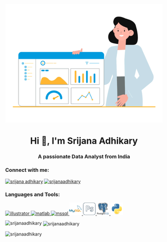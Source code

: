 ![logo](https://github.com/Srijanaadhikary/Srijanaadhikary/blob/main/datascience.gif)
<h1 align="center">Hi 👋, I'm Srijana Adhikary</h1>
<h3 align="center">A passionate Data Analyst from India</h3>

<h3 align="left">Connect with me:</h3>
<p align="left">
<a href="https://linkedin.com/in/srijana adhikary" target="blank"><img align="center" src="https://raw.githubusercontent.com/rahuldkjain/github-profile-readme-generator/master/src/images/icons/Social/linked-in-alt.svg" alt="srijana adhikary" height="30" width="40" /></a>
<a href="https://instagram.com/srijanaadhikary" target="blank"><img align="center" src="https://raw.githubusercontent.com/rahuldkjain/github-profile-readme-generator/master/src/images/icons/Social/instagram.svg" alt="srijanaadhikary" height="30" width="40" /></a>
</p>

<h3 align="left">Languages and Tools:</h3>
<p align="left"> <a href="https://www.adobe.com/in/products/illustrator.html" target="_blank" rel="noreferrer"> <img src="https://www.vectorlogo.zone/logos/adobe_illustrator/adobe_illustrator-icon.svg" alt="illustrator" width="40" height="40"/> </a> <a href="https://www.mathworks.com/" target="_blank" rel="noreferrer"> <img src="https://upload.wikimedia.org/wikipedia/commons/2/21/Matlab_Logo.png" alt="matlab" width="40" height="40"/> </a> <a href="https://www.microsoft.com/en-us/sql-server" target="_blank" rel="noreferrer"> <img src="https://www.svgrepo.com/show/303229/microsoft-sql-server-logo.svg" alt="mssql" width="40" height="40"/> </a> <a href="https://www.mysql.com/" target="_blank" rel="noreferrer"> <img src="https://raw.githubusercontent.com/devicons/devicon/master/icons/mysql/mysql-original-wordmark.svg" alt="mysql" width="40" height="40"/> </a> <a href="https://www.photoshop.com/en" target="_blank" rel="noreferrer"> <img src="https://raw.githubusercontent.com/devicons/devicon/master/icons/photoshop/photoshop-line.svg" alt="photoshop" width="40" height="40"/> </a> <a href="https://www.postgresql.org" target="_blank" rel="noreferrer"> <img src="https://raw.githubusercontent.com/devicons/devicon/master/icons/postgresql/postgresql-original-wordmark.svg" alt="postgresql" width="40" height="40"/> </a> <a href="https://www.python.org" target="_blank" rel="noreferrer"> <img src="https://raw.githubusercontent.com/devicons/devicon/master/icons/python/python-original.svg" alt="python" width="40" height="40"/> </a> </p>

<p><img align="left" src="https://github-readme-stats.vercel.app/api/top-langs?username=srijanaadhikary&show_icons=true&locale=en&layout=compact" alt="srijanaadhikary" /></p>

<p>&nbsp;<img align="center" src="https://github-readme-stats.vercel.app/api?username=srijanaadhikary&show_icons=true&locale=en" alt="srijanaadhikary" /></p>

<p><img align="center" src="https://github-readme-streak-stats.herokuapp.com/?user=srijanaadhikary&" alt="srijanaadhikary" /></p>
